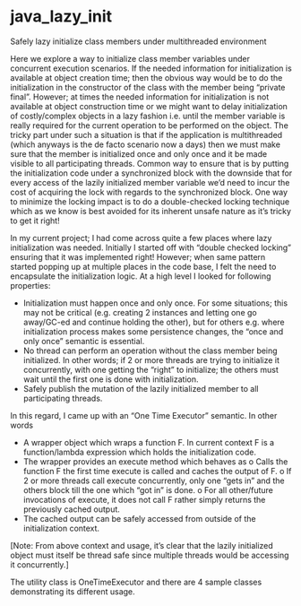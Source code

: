 # java_lazy_init

Safely lazy initialize class members under multithreaded environment

Here we explore a way to initialize class member variables under concurrent execution scenarios. If the needed information for initialization is available at object creation time; then the obvious way would be to do the initialization in the constructor of the class with the member being “private final”. However; at times the needed information for initialization is not available at object construction time or we might want to delay initialization of costly/complex objects in a lazy fashion i.e. until the member variable is really required for the current operation to be performed on the object. The tricky part under such a situation is that if the application is multithreaded (which anyways is the de facto scenario now a days) then we must make sure that the member is initialized once and only once and it be made visible to all participating threads. Common way to ensure that is by putting the initialization code under a synchronized block with the downside that for every access of the lazily initialized member variable we’d need to incur the cost of acquiring the lock with regards to the synchronized block. One way to minimize the locking impact is to do a double-checked locking technique which as we know is best avoided for its inherent unsafe nature as it’s tricky to get it right!

In my current project; I had come across quite a few places where lazy initialization was needed. Initially I started off with “double checked locking” ensuring that it was implemented right! However; when same pattern started popping up at multiple places in the code base, I felt the need to encapsulate the initialization logic. At a high level I looked for following properties:

-	Initialization must happen once and only once. For some situations; this may not be critical (e.g. creating 2 instances and letting one go away/GC-ed and continue holding the other), but for others e.g. where initialization process makes some persistence changes, the “once and only once” semantic is essential.
-	No thread can perform an operation without the class member being initialized. In other words; if 2 or more threads are trying to initialize it concurrently, with one getting the “right” to initialize; the others must wait until the first one is done with initialization.
-	Safely publish the mutation of the lazily initialized member to all participating threads.

In this regard, I came up with an “One Time Executor” semantic. In other words 
-	A wrapper object which wraps a function F. In current context F is a function/lambda expression which holds the initialization code.
-	The wrapper provides an execute method which behaves as
o	Calls the function F the first time execute is called and caches the output of F.
o	If 2 or more threads call execute concurrently, only one “gets in” and the others block till the one which “got in” is done.
o	For all other/future invocations of execute, it does not call F rather simply returns the previously cached output.
-	The cached output can be safely accessed from outside of the initialization context.

[Note: From above context and usage, it’s clear that the lazily initialized object must itself be thread safe since multiple threads would be accessing it concurrently.]

The utility class is OneTimeExecutor and there are 4 sample classes demonstrating its different usage.
